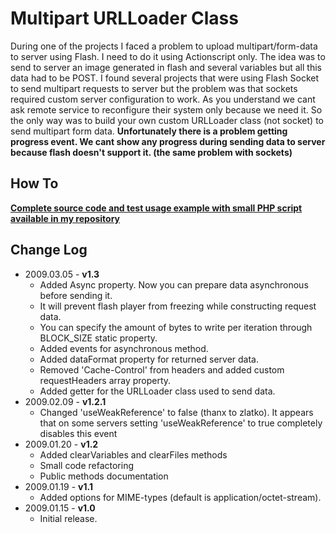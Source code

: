 # Multipart URLLoader Class #

During one of the projects I faced a problem to upload multipart/form-data to server using Flash. I need to do it using Actionscript only. The idea was to send to server an image generated in flash and several variables but all this data had to be POST.
I found several projects that were using Flash Socket to send multipart requests to server but the problem was that sockets required custom server configuration to work. As you understand we cant ask remote service to reconfigure their system only because we need it.
So the only way was to build your own custom URLLoader class (not socket) to send multipart form data.
**Unfortunately there is a problem getting progress event. We cant show any progress during sending data to server because flash doesn't support it. (the same problem with sockets)**

## How To ##
**[Complete source code and test usage example with small PHP script available in my repository](http://code.google.com/p/in-spirit/source/browse/#svn/trunk/projects/MultipartURLLoader)**

## Change Log ##
  * 2009.03.05 - **v1.3**
    * Added Async property. Now you can prepare data asynchronous before sending it.
    * It will prevent flash player from freezing while constructing request data.
    * You can specify the amount of bytes to write per iteration through BLOCK\_SIZE static property.
    * Added events for asynchronous method.
    * Added dataFormat property for returned server data.
    * Removed 'Cache-Control' from headers and added custom requestHeaders array property.
    * Added getter for the URLLoader class used to send data.
  * 2009.02.09 - **v1.2.1**
    * Changed 'useWeakReference' to false (thanx to zlatko). It appears that on some servers setting 'useWeakReference' to true completely disables this event
  * 2009.01.20 - **v1.2**
    * Added clearVariables and clearFiles methods
    * Small code refactoring
    * Public methods documentation
  * 2009.01.19 - **v1.1**
    * Added options for MIME-types (default is application/octet-stream).
  * 2009.01.15 - **v1.0**
    * Initial release.